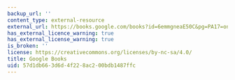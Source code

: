 ```yaml
---
backup_url: ''
content_type: external-resource
external_url: https://books.google.com/books?id=6emmgneaE50C&pg=PA17=onepage#v=onepage&q&f=false
has_external_licence_warning: true
has_external_license_warning: true
is_broken: ''
license: https://creativecommons.org/licenses/by-nc-sa/4.0/
title: Google Books
uid: 57d1db66-3d6d-4f22-8ac2-00bdb1487ffc
---
```


